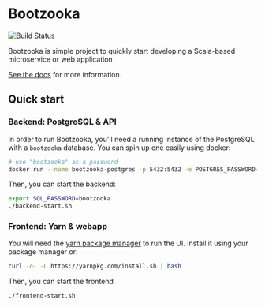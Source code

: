 # Bootzooka

[![Build Status](https://travis-ci.org/softwaremill/bootzooka.svg?branch=master)](https://travis-ci.org/softwaremill/bootzooka)

Bootzooka is simple project to quickly start developing a Scala-based microservice or web application

[See the docs](http://softwaremill.github.io/bootzooka/) for more information.

## Quick start

### Backend: PostgreSQL & API

In order to run Bootzooka, you'll need a running instance of the PostgreSQL with a `bootzooka` database. You can spin 
up one easily using docker:

```sh
# use "bootzooka" as a password
docker run --name bootzooka-postgres -p 5432:5432 -e POSTGRES_PASSWORD=bootzooka -e POSTGRES_DB=bootzooka -d postgres
```

Then, you can start the backend:

```sh
export SQL_PASSWORD=bootzooka
./backend-start.sh
```

### Frontend: Yarn & webapp

You will need the [yarn package manager](https://yarnpkg.com) to run the UI. Install it using your package manager or:

```sh
curl -o- -L https://yarnpkg.com/install.sh | bash
```

Then, you can start the frontend

```sh
./frontend-start.sh
```










